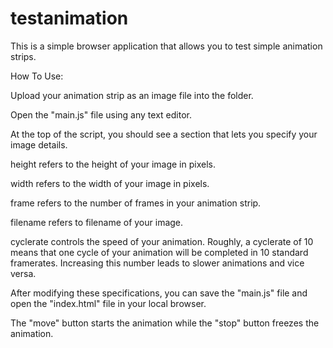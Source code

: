 # testanimation
This is a simple browser application that allows you to test simple animation strips.  

How To Use:

Upload your animation strip as an image file into the folder.

Open the "main.js" file using any text editor.

At the top of the script, you should see a section that lets you specify your image details.

height refers to the height of your image in pixels.

width refers to the width of your image in pixels.

frame refers to the number of frames in your animation strip.

filename refers to filename of your image.

cyclerate controls the speed of your animation. Roughly, a cyclerate of 10 means that one cycle of your animation will be completed in 10 standard framerates. Increasing this number leads to slower animations and vice versa.

After modifying these specifications, you can save the "main.js" file and open the "index.html" file in your local browser.

The "move" button starts the animation while the "stop" button freezes the animation.
